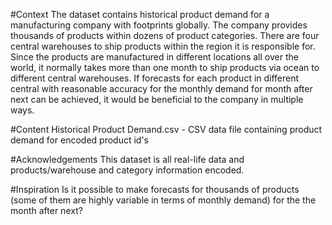 #Context
The dataset contains historical product demand for a manufacturing company with footprints globally. The company provides thousands of products within dozens of product categories. There are four central warehouses to ship products within the region it is responsible for. Since the products are manufactured in different locations all over the world, it normally takes more than one month to ship products via ocean to different central warehouses. If forecasts for each product in different central with reasonable accuracy for the monthly demand for month after next can be achieved, it would be beneficial to the company in multiple ways.

#Content
Historical Product Demand.csv - CSV data file containing product demand for encoded product id's

#Acknowledgements
This dataset is all real-life data and products/warehouse and category information encoded.

#Inspiration
Is it possible to make forecasts for thousands of products (some of them are highly variable in terms of monthly demand) for the the month after next?